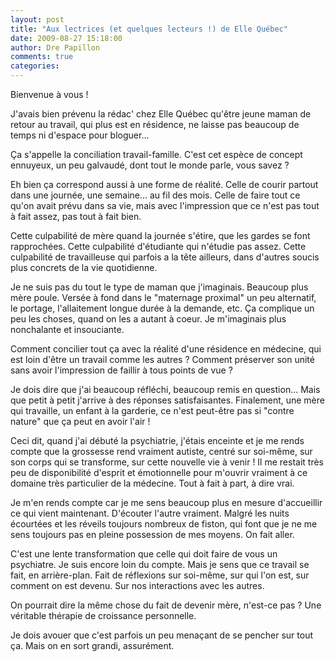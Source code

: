```yaml
---
layout: post
title: "Aux lectrices (et quelques lecteurs !) de Elle Québec"
date: 2009-08-27 15:18:00
author: Dre Papillon
comments: true
categories: 
---
```



Bienvenue à vous !

J'avais bien prévenu la rédac' chez Elle Québec qu'être jeune maman de retour au travail, qui plus est en résidence, ne laisse pas beaucoup de temps ni d'espace pour bloguer...

Ça s'appelle la conciliation travail-famille. C'est cet espèce de concept ennuyeux, un peu galvaudé, dont tout le monde parle, vous savez ?

Eh bien ça correspond aussi à une forme de réalité. Celle de courir partout dans une journée, une semaine... au fil des mois. Celle de faire tout ce qu'on avait prévu dans sa vie, mais avec l'impression que ce n'est pas tout à fait assez, pas tout à fait bien.

Cette culpabilité de mère quand la journée s'étire, que les gardes se font rapprochées. Cette culpabilité d'étudiante qui n'étudie pas assez. Cette culpabilité de travailleuse qui parfois a la tête ailleurs, dans d'autres soucis plus concrets de la vie quotidienne.

Je ne suis pas du tout le type de maman que j'imaginais. Beaucoup plus mère poule. Versée à fond dans le "maternage proximal" un peu alternatif, le portage, l'allaitement longue durée à la demande, etc. Ça complique un peu les choses, quand on les a autant à coeur. Je m'imaginais plus nonchalante et insouciante.

Comment concilier tout ça avec la réalité d'une résidence en médecine, qui est loin d'être un travail comme les autres ? Comment préserver son unité sans avoir l'impression de faillir à tous points de vue ?

Je dois dire que j'ai beaucoup réfléchi, beaucoup remis en question... Mais que petit à petit j'arrive à des réponses satisfaisantes. Finalement, une mère qui travaille, un enfant à la garderie, ce n'est peut-être pas si "contre nature" que ça peut en avoir l'air !

Ceci dit, quand j'ai débuté la psychiatrie, j'étais enceinte et je me rends compte que la grossesse rend vraiment autiste, centré sur soi-même, sur son corps qui se transforme, sur cette nouvelle vie à venir ! Il me restait très peu de disponibilité d'esprit et émotionnelle pour m'ouvrir vraiment à ce domaine très particulier de la médecine. Tout à fait à part, à dire vrai.

Je m'en rends compte car je me sens beaucoup plus en mesure d'accueillir ce qui vient maintenant. D'écouter l'autre vraiment. Malgré les nuits écourtées et les réveils toujours nombreux de fiston, qui font que je ne me sens toujours pas en pleine possession de mes moyens. On fait aller.

C'est une lente transformation que celle qui doit faire de vous un psychiatre. Je suis encore loin du compte. Mais je sens que ce travail se fait, en arrière-plan. Fait de réflexions sur soi-même, sur qui l'on est, sur comment on est devenu. Sur nos interactions avec les autres.

On pourrait dire la même chose du fait de devenir mère, n'est-ce pas ? Une véritable thérapie de croissance personnelle.

Je dois avouer que c'est parfois un peu menaçant de se pencher sur tout ça. Mais on en sort grandi, assurément.
